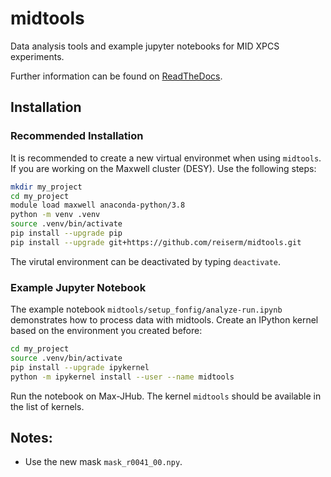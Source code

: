 # midtools

Data analysis tools and example jupyter notebooks for MID XPCS experiments.

Further information can be found on [ReadTheDocs](https://midtools.readthedocs.io/en/latest/index.html).


## Installation

### Recommended Installation

It is recommended to create a new virtual environmet when using `midtools`.
If you are working on the Maxwell cluster (DESY). Use the following steps:

```sh
mkdir my_project
cd my_project
module load maxwell anaconda-python/3.8
python -m venv .venv
source .venv/bin/activate
pip install --upgrade pip
pip install --upgrade git+https://github.com/reiserm/midtools.git
```

The virutal environment can be deactivated by typing `deactivate`. 


### Example Jupyter Notebook

The example notebook `midtools/setup_fonfig/analyze-run.ipynb` demonstrates how to process data with midtools. 
Create an IPython kernel based on the environment you created before:

```sh
cd my_project
source .venv/bin/activate
pip install --upgrade ipykernel
python -m ipykernel install --user --name midtools
```

Run the notebook on Max-JHub. The kernel `midtools` should be available in the list of kernels.

## Notes:

- Use the new mask `mask_r0041_00.npy`.




